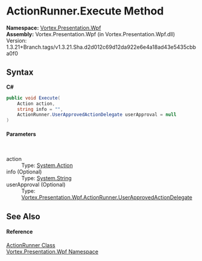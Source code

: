 # ActionRunner.Execute Method 
 

**Namespace:**&nbsp;<a href="N_Vortex_Presentation_Wpf.md">Vortex.Presentation.Wpf</a><br />**Assembly:**&nbsp;Vortex.Presentation.Wpf (in Vortex.Presentation.Wpf.dll) Version: 1.3.21+Branch.tags/v1.3.21.Sha.d2d012c69d12da922e6e4a18ad43e5435cbba0f0

## Syntax

**C#**<br />
``` C#
public void Execute(
	Action action,
	string info = "",
	ActionRunner.UserApprovedActionDelegate userApproval = null
)
```


#### Parameters
&nbsp;<dl><dt>action</dt><dd>Type: <a href="https://docs.microsoft.com/dotnet/api/system.action" target="_blank">System.Action</a><br /></dd><dt>info (Optional)</dt><dd>Type: <a href="https://docs.microsoft.com/dotnet/api/system.string" target="_blank">System.String</a><br /></dd><dt>userApproval (Optional)</dt><dd>Type: <a href="T_Vortex_Presentation_Wpf_ActionRunner_UserApprovedActionDelegate.md">Vortex.Presentation.Wpf.ActionRunner.UserApprovedActionDelegate</a><br /></dd></dl>

## See Also


#### Reference
<a href="T_Vortex_Presentation_Wpf_ActionRunner.md">ActionRunner Class</a><br /><a href="N_Vortex_Presentation_Wpf.md">Vortex.Presentation.Wpf Namespace</a><br />